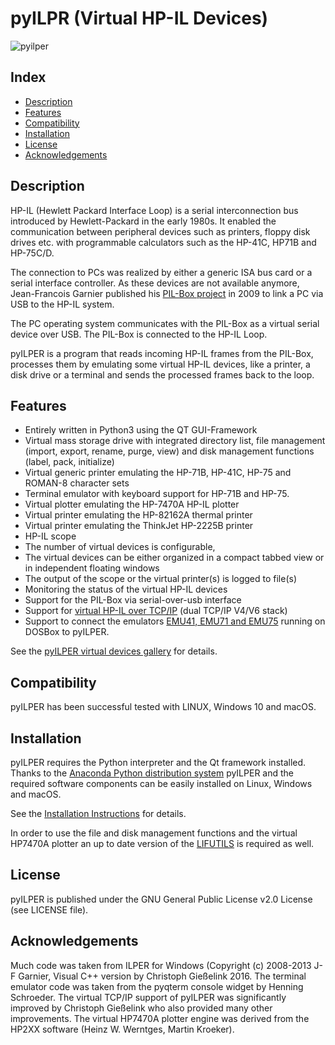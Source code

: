 pyILPR (Virtual HP-IL Devices)
==============================

![pyilper](https://github.com/bug400/pyilper/raw/master/img/pyilper_drive.png)

Index
-----

* [Description](#description)
* [Features](#features)
* [Compatibility](#compatibility)
* [Installation](#installation)
* [License](#license)
* [Acknowledgements](#acknowledgements)

Description
-----------
HP-IL (Hewlett Packard Interface Loop) is a serial interconnection bus 
introduced by Hewlett-Packard in the early 1980s. It enabled the communication 
between peripheral devices such as printers, floppy disk drives etc. 
with programmable calculators such as the HP-41C, HP71B and HP-75C/D.

The connection to PCs was realized by either a generic ISA bus card or a 
serial interface controller. As these devices are not available anymore, 
Jean-Francois Garnier published his 
[PIL-Box project](http://www.jeffcalc.hp41.eu/hpil/)
in 2009 to link a PC via USB to the HP-IL system.

The PC operating system communicates with the PIL-Box as a virtual serial 
device over USB. The PIL-Box is connected to the HP-IL Loop.

pyILPER is a program that reads incoming HP-IL frames from the PIL-Box, 
processes them by emulating some virtual HP-IL devices, like a printer, 
a disk drive or a terminal and sends the processed frames back to the loop.


Features
--------

* Entirely written in Python3 using the QT GUI-Framework
* Virtual mass storage drive with integrated directory list, file management  (import, export, rename, purge, view) and disk management functions (label, pack, initialize)
* Virtual generic printer emulating the HP-71B, HP-41C, HP-75 and ROMAN-8 character sets
* Terminal emulator with keyboard support for HP-71B and HP-75.
* Virtual plotter emulating the HP-7470A HP-IL plotter
* Virtual printer emulating the HP-82162A thermal printer
* Virtual printer emulating the ThinkJet HP-2225B printer
* HP-IL scope
* The number of virtual devices is configurable,
* The virtual devices can be either organized in a compact tabbed view or in independent floating windows
* The output of the scope or the virtual printer(s) is logged to file(s)
* Monitoring the status of the virtual HP-IL devices
* Support for the PIL-Box via serial-over-usb interface
* Support for [virtual HP-IL over TCP/IP](http://hp.giesselink.com/hpil.htm) (dual TCP/IP V4/V6 stack)
* Support to connect the emulators [EMU41, EMU71 and EMU75](http://www.jeffcalc.hp41.eu/index.html) running on DOSBox to pyILPER.

See the [pyILPER virtual devices gallery](https://github.com/bug400/pyilper/blob/master/GALLERY.md) for details.


Compatibility
-------------

pyILPER has been successful tested with LINUX, Windows 10 and macOS.


Installation
------------

pyILPER requires the Python interpreter and the Qt framework installed. 
Thanks to the [Anaconda Python distribution system](https://www.continuum.io/) 
pyILPER and the required software components can be easily installed on 
Linux, Windows and macOS.

See the [Installation Instructions](https://github.com/bug400/pyilper/blob/master/INSTALL.md) for details.

In order to use the file and disk management functions and the virtual HP7470A plotter 
an up to date version of the [LIFUTILS](https://github.com/bug400/lifutils/releases) 
is required as well.


License
-------

pyILPER is published under the GNU General Public License v2.0 License 
(see LICENSE file).


Acknowledgements
----------------

Much code was taken from ILPER for Windows (Copyright (c) 2008-2013 
J-F Garnier, Visual C++ version by Christoph Gießelink 2016. 
The terminal emulator code was taken from the pyqterm console widget 
by Henning Schroeder. The virtual TCP/IP support of pyILPER was significantly
improved by Christoph Gießelink who also provided many other improvements. The virtual
HP7470A plotter engine was derived from the HP2XX software (Heinz W. Werntges, Martin 
Kroeker).
